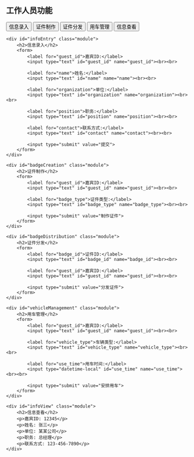 <div id="staffModules" class="module">
    <h2>工作人员功能</h2>
    <button>信息录入</button>
    <button>证件制作</button>
    <button>证件分发</button>
    <button>用车管理</button>
    <button>信息查看</button>

    <div id="infoEntry" class="module">
        <h2>信息录入</h2>
        <form>
            <label for="guest_id">嘉宾ID:</label>
            <input type="text" id="guest_id" name="guest_id"><br><br>
            
            <label for="name">姓名:</label>
            <input type="text" id="name" name="name"><br><br>
            
            <label for="organization">单位:</label>
            <input type="text" id="organization" name="organization"><br><br>
            
            <label for="position">职务:</label>
            <input type="text" id="position" name="position"><br><br>
            
            <label for="contact">联系方式:</label>
            <input type="text" id="contact" name="contact"><br><br>
            
            <input type="submit" value="提交">
        </form>
    </div>

    <div id="badgeCreation" class="module">
        <h2>证件制作</h2>
        <form>
            <label for="guest_id">嘉宾ID:</label>
            <input type="text" id="guest_id" name="guest_id"><br><br>
            
            <label for="badge_type">证件类型:</label>
            <input type="text" id="badge_type" name="badge_type"><br><br>
            
            <input type="submit" value="制作证件">
        </form>
    </div>

    <div id="badgeDistribution" class="module">
        <h2>证件分发</h2>
        <form>
            <label for="badge_id">证件ID:</label>
            <input type="text" id="badge_id" name="badge_id"><br><br>
            
            <label for="guest_id">嘉宾ID:</label>
            <input type="text" id="guest_id" name="guest_id"><br><br>
            
            <input type="submit" value="分发证件">
        </form>
    </div>

    <div id="vehicleManagement" class="module">
        <h2>用车管理</h2>
        <form>
            <label for="guest_id">嘉宾ID:</label>
            <input type="text" id="guest_id" name="guest_id"><br><br>
            
            <label for="vehicle_type">车辆类型:</label>
            <input type="text" id="vehicle_type" name="vehicle_type"><br><br>
            
            <label for="use_time">用车时间:</label>
            <input type="datetime-local" id="use_time" name="use_time"><br><br>
            
            <input type="submit" value="安排用车">
        </form>
    </div>

    <div id="infoView" class="module">
        <h2>信息查看</h2>
        <p>嘉宾ID: 12345</p>
        <p>姓名: 张三</p>
        <p>单位: 某某公司</p>
        <p>职务: 总经理</p>
        <p>联系方式: 123-456-7890</p>
    </div>
</div>